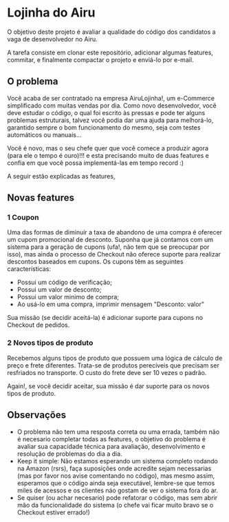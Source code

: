 # Lojinha do Airu

O objetivo deste projeto é avaliar a qualidade do código dos candidatos a vaga de desenvolvedor no Airu.

A tarefa consiste em clonar este repositório, adicionar algumas features, commitar, e finalmente compactar o projeto e enviá-lo por e-mail.

## O problema

Você acaba de ser contratado na empresa AiruLojinha!, um e-Commerce simplificado com muitas vendas por dia.
Como novo desenvolvedor, você deve estudar o código, o qual foi escrito às pressas e pode ter alguns problemas estruturais, talvez você podia dar uma ajuda para melhorá-lo, garantido sempre o bom funcionamento do mesmo, seja com testes automáticos ou manuais...

Você é novo, mas o seu chefe quer que você comece a produzir agora (para ele o tempo é ouro)!!! e esta precisando muito de duas features e confia em que você possa implementá-las em tempo record :)

A seguir estão explicadas as features,

## Novas features

### 1 Coupon

Uma das formas de diminuir a taxa de abandono de uma compra é oferecer um cupom promocional de desconto. Suponha que já contamos com um sistema para a geração de cupons (ufa!, não tem que se preocupar por isso), mas ainda o processo de Checkout não oferece suporte para realizar descontos baseados em cupons. Os cupons têm as seguintes características:

- Possui um código de verificação;
- Possui um valor de desconto;
- Possui um valor minimo de compra;
- Ao usá-lo em uma compra, imprimir mensagem "Desconto: valor"

Sua missão (se decidir aceitá-la) é adicionar suporte para cupons no Checkout de pedidos.

### 2 Novos tipos de produto

Recebemos alguns tipos de produto que possuem uma lógica de cálculo de preço e frete diferentes. Trata-se de produtos perecíveis que precisam ser resfriados no transporte. O custo do frete deve ser 10 vezes o padrão.

Again!, se você decidir aceitar, sua missão é dar suporte para os novos tipos de produto.

## Observações
- O problema não tem uma resposta correta ou uma errada, também não é necesario completar todas as features, o objetivo do problema é avaliar sua capacidade técnica para avaliação, desenvolvimento e resolução de problemas do dia a dia.
- Keep it simple: Não estamos esperando um sistema completo rodando na Amazon (rsrs), faça suposições onde acredite sejam necessarias (mas por favor nos avise comentando no código), mas mesmo assim, esperamos que o código ainda seja executável, lembre-se que temos miles de acessos e os clientes náo gostam de ver o sistema fora do ar.
- Se quiser (ou achar necesario) pode refatorar o código, mas sem abrir mão da funcionalidade do sistema (o chefe vai ficar muito bravo se o Checkout estiver errado!)
